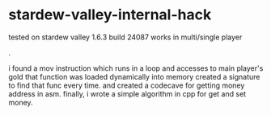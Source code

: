 # stardew-valley-internal-hack
tested on stardew valley 1.6.3 build 24087
works in multi/single player

.

i found a mov instruction which runs in a loop and accesses to main player's gold
that function was loaded dynamically into memory
created a signature to find that func every time.
and created a codecave for getting money address in asm.
finally, i wrote a simple algorithm in cpp for get and set money.

